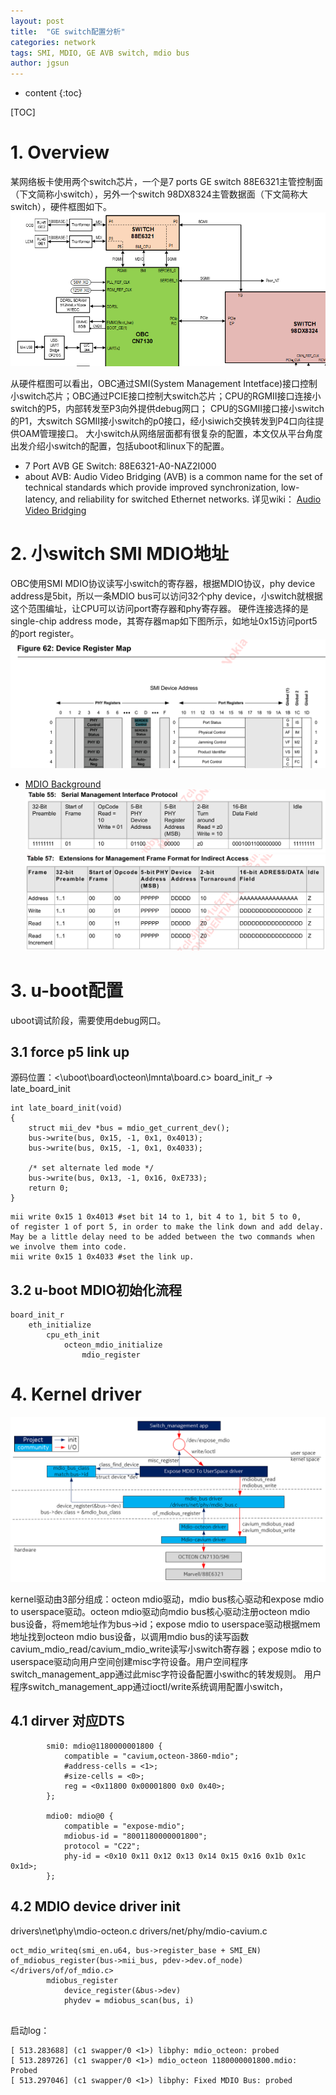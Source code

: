 ```yaml
---
layout: post
title:  "GE switch配置分析"
categories: network
tags: SMI, MDIO, GE AVB switch, mdio bus
author: jgsun
---
```



* content
{:toc}

[TOC]
# 1. Overview
某网络板卡使用两个switch芯片，一个是7 ports GE switch 88E6321主管控制面（下文简称小switch），另外一个switch 98DX8324主管数据面（下文简称大switch），硬件框图如下。
![image](/images/posts/network/ge-switch/hardware-block.png)












从硬件框图可以看出，OBC通过SMI(System Management Intetface)接口控制小switch芯片；OBC通过PCIE接口控制大switch芯片；CPU的RGMII接口连接小switch的P5，内部转发至P3向外提供debug网口； CPU的SGMII接口接小switch的P1，大switch SGMII接小switch的p0接口，经小siwich交换转发到P4口向往提供OAM管理接口。
大小switch从网络层面都有很复杂的配置，本文仅从平台角度出发介绍小switch的配置，包括uboot和linux下的配置。
* 7 Port AVB GE Switch: 88E6321-A0-NAZ2I000
* about AVB: Audio Video Bridging (AVB) is a common name for the set of technical standards which provide improved synchronization, low-latency, and reliability for switched Ethernet networks. 详见wiki： [Audio Video Bridging](https://en.wikipedia.org/wiki/Audio_Video_Bridging)
# 2. 小switch SMI MDIO地址
OBC使用SMI MDIO协议读写小switch的寄存器，根据MDIO协议，phy device address是5bit，所以一条MDIO bus可以访问32个phy device，小switch就根据这个范围编址，让CPU可以访问port寄存器和phy寄存器。
硬件连接选择的是single-chip address mode，其寄存器map如下图所示，如地址0x15访问port5的port register。
![image](/images/posts/network/ge-switch/device-register-map.png)


* [MDIO Background](https://www.totalphase.com/support/articles/200349206-MDIO-Background)
![image](/images/posts/network/ge-switch/c22-mdio.png)
![image](/images/posts/network/ge-switch/c45-mdio.png)



# 3. u-boot配置
uboot调试阶段，需要使用debug网口。
## 3.1 force p5 link up
源码位置：<\uboot\board\octeon\lmnta\board.c>
board_init_r -> late_board_init
```
int late_board_init(void)
{
    struct mii_dev *bus = mdio_get_current_dev();
    bus->write(bus, 0x15, -1, 0x1, 0x4013);
    bus->write(bus, 0x15, -1, 0x1, 0x4033);

    /* set alternate led mode */
    bus->write(bus, 0x13, -1, 0x16, 0xE733);
    return 0;
}
```
```
mii write 0x15 1 0x4013 #set bit 14 to 1, bit 4 to 1, bit 5 to 0, 
of register 1 of port 5, in order to make the link down and add delay. 
May be a little delay need to be added between the two commands when we involve them into code.
mii write 0x15 1 0x4033 #set the link up.
```
## 3.2 u-boot MDIO初始化流程
```
board_init_r 
    eth_initialize
        cpu_eth_init
            octeon_mdio_initialize
                mdio_register
```

# 4. Kernel driver
![image](/images/posts/network/ge-switch/kernel-mdio.png)

kernel驱动由3部分组成：octeon mdio驱动，mdio bus核心驱动和expose mdio to userspace驱动。octeon mdio驱动向mdio bus核心驱动注册octeon mdio bus设备，将mem地址作为bus->id；expose mdio to userspace驱动根据mem地址找到octeon mdio bus设备，以调用mdio bus的读写函数cavium_mdio_read/cavium_mdio_write读写小switch寄存器；expose mdio to userspace驱动向用户空间创建misc字符设备。用户空间程序switch_management_app通过此misc字符设备配置小swithc的转发规则。
用户程序switch_management_app通过ioctl/write系统调用配置小switch，

## 4.1 dirver 对应DTS
```
        smi0: mdio@1180000001800 {
            compatible = "cavium,octeon-3860-mdio";
            #address-cells = <1>;
            #size-cells = <0>;
            reg = <0x11800 0x00001800 0x0 0x40>;
        };

        mdio0: mdio@0 {
            compatible = "expose-mdio";
            mdiobus-id = "8001180000001800";
            protocol = "C22";
            phy-id = <0x10 0x11 0x12 0x13 0x14 0x15 0x16 0x1b 0x1c 0x1d>;
        };

```

## 4.2 MDIO device driver init
drivers\net\phy\mdio-octeon.c
drivers/net/phy/mdio-cavium.c
```
oct_mdio_writeq(smi_en.u64, bus->register_base + SMI_EN)
of_mdiobus_register(bus->mii_bus, pdev->dev.of_node) </drivers/of/of_mdio.c>
        mdiobus_register
            device_register(&bus->dev)
            phydev = mdiobus_scan(bus, i)
            
```
启动log：
```
[ 513.283688] (c1 swapper/0 <1>) libphy: mdio_octeon: probed
[ 513.289726] (c1 swapper/0 <1>) mdio_octeon 1180000001800.mdio: Probed
[ 513.297046] (c1 swapper/0 <1>) libphy: Fixed MDIO Bus: probed
```





